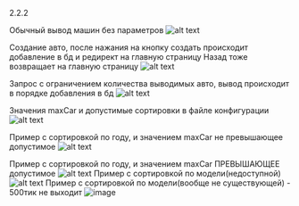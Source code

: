 2.2.2

Обычный вывод машин без параметров 
![alt text](https://github.com/user-attachments/assets/0ec57c09-9bc8-4ddb-ace8-3e262fc4be4f)


Создание авто, после нажания на кнопку создать происходит добавление в бд и редирект на главную страницу Назад тоже возвращает на главную страницу 
![alt text](https://github.com/user-attachments/assets/ccdb9096-1f0c-4d32-bc3e-b81cd0c97a9b)

Запрос с ограничением количества выводимых авто, вывод происходит в порядке добавления в бд 
![alt text](https://github.com/user-attachments/assets/17746b20-9eea-4e48-942b-3673b942fc78)

Значения maxCar и допустимые сортировки в файле конфигурации 
![alt text](https://github.com/user-attachments/assets/294c8acb-14bc-4a4e-874b-8021e2fbd425)

Пример с сортировкой по году, и значением maxCar не превышающее допустимое 
![alt text](https://github.com/user-attachments/assets/cdb7fd47-dd60-4a99-bcda-46101fc607cc)

Пример с сортировкой по году, и значением maxCar ПРЕВЫШАЮЩЕЕ допустимое 
![alt text](https://github.com/user-attachments/assets/4b996ef5-43a6-4996-9ee9-67cc90c1643e)
Пример с сортировкой по модели(недоступной) 
![alt text](https://github.com/user-attachments/assets/7459424f-dc29-45e4-a4f5-2d7f781f4b04) Пример с сортировкой по модели(вообще не существующей) - 500тик не выходит ![image](https://github.com/user-attachments/assets/06c0363f-f67e-45ba-9967-4828208f3b43)
